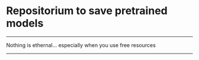 # Repositorium to save pretrained models

---

Nothing is ethernal... especially when you use free resources

---
